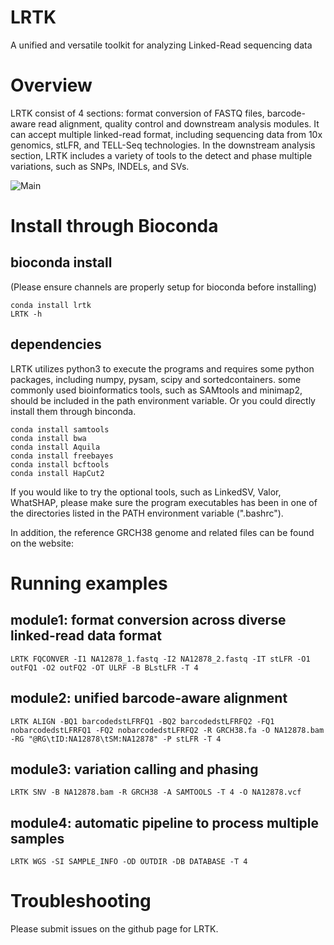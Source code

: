 # LRTK
A unified and versatile toolkit for analyzing Linked-Read sequencing data
# Overview
 LRTK consist of 4 sections: format conversion of FASTQ files, barcode-aware read alignment, quality control and downstream analysis modules. It can accept multiple linked-read format, including sequencing data from 10x genomics, stLFR, and TELL-Seq technologies. In the downstream analysis section, LRTK includes a variety of tools to the detect and phase multiple variations, such as SNPs, INDELs, and SVs.
 
![Main](https://user-images.githubusercontent.com/3699571/163749053-543ed7df-fb8f-4aa7-8c7e-3615b756e759.gif)
# Install through Bioconda
## bioconda install
(Please ensure channels are properly setup for bioconda before installing)
```
conda install lrtk
LRTK -h
```
## dependencies
LRTK utilizes python3 to execute the programs and requires some python packages, including numpy, pysam, scipy and sortedcontainers. some commonly used bioinformatics tools, such as SAMtools and minimap2, should be included in the path environment variable. Or you could directly install them through binconda.
```
conda install samtools
conda install bwa
conda install Aquila
conda install freebayes
conda install bcftools
conda install HapCut2
```
If you would like to try the optional tools, such as LinkedSV, Valor, WhatSHAP, please make sure the program executables has been in one of the directories listed in the PATH environment variable (".bashrc").


In addition, the reference GRCH38 genome and related files can be found on the website: 
# Running examples
## module1: format conversion across diverse linked-read data format
```
LRTK FQCONVER -I1 NA12878_1.fastq -I2 NA12878_2.fastq -IT stLFR -O1 outFQ1 -O2 outFQ2 -OT ULRF -B BLstLFR -T 4 
```
## module2: unified barcode-aware alignment
```
LRTK ALIGN -BQ1 barcodedstLFRFQ1 -BQ2 barcodedstLFRFQ2 -FQ1 nobarcodedstLFRFQ1 -FQ2 nobarcodedstLFRFQ2 -R GRCH38.fa -O NA12878.bam -RG "@RG\tID:NA12878\tSM:NA12878" -P stLFR -T 4
```
## module3: variation calling and phasing
```
LRTK SNV -B NA12878.bam -R GRCH38 -A SAMTOOLS -T 4 -O NA12878.vcf
```
## module4: automatic pipeline to process multiple samples
```
LRTK WGS -SI SAMPLE_INFO -OD OUTDIR -DB DATABASE -T 4
```
# Troubleshooting
Please submit issues on the github page for LRTK.
